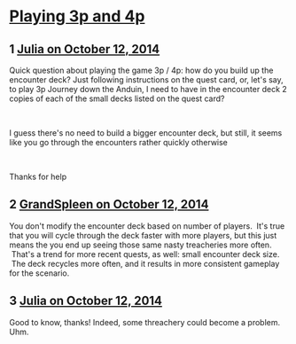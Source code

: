 # [Playing 3p and 4p](https://community.fantasyflightgames.com/topic/124690-playing-3p-and-4p/)

## 1 [Julia on October 12, 2014](https://community.fantasyflightgames.com/topic/124690-playing-3p-and-4p/?do=findComment&comment=1297190)

Quick question about playing the game 3p / 4p: how do you build up the encounter deck? Just following instructions on the quest card, or, let's say, to play 3p Journey down the Anduin, I need to have in the encounter deck 2 copies of each of the small decks listed on the quest card?

 

I guess there's no need to build a bigger encounter deck, but still, it seems like you go through the encounters rather quickly otherwise

 

Thanks for help

## 2 [GrandSpleen on October 12, 2014](https://community.fantasyflightgames.com/topic/124690-playing-3p-and-4p/?do=findComment&comment=1297197)

You don't modify the encounter deck based on number of players.  It's true that you will cycle through the deck faster with more players, but this just means the you end up seeing those same nasty treacheries more often.  That's a trend for more recent quests, as well: small encounter deck size.  The deck recycles more often, and it results in more consistent gameplay for the scenario.

## 3 [Julia on October 12, 2014](https://community.fantasyflightgames.com/topic/124690-playing-3p-and-4p/?do=findComment&comment=1297207)

Good to know, thanks! Indeed, some threachery could become a problem. Uhm.

